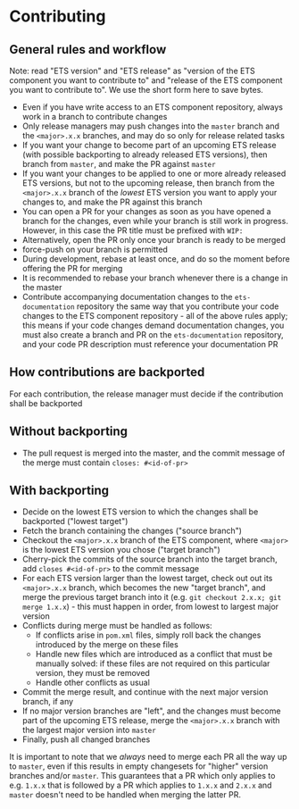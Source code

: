 # Contributing

## General rules and workflow

Note: read "ETS version" and "ETS release" as "version of the ETS component you want to contribute to" and "release of the ETS component you want to contribute to". We use the short form here to save bytes.

- Even if you have write access to an ETS component repository, always work in a branch to contribute changes
- Only release managers may push changes into the `master` branch and the `<major>.x.x` branches, and may do so only for release related tasks
- If you want your change to become part of an upcoming ETS release (with possible backporting to already released ETS versions), then branch from `master`, and make the PR against `master`
- If you want your changes to be applied to one or more already released ETS versions, but not to the upcoming release, then branch from the `<major>.x.x` branch of the *lowest* ETS version you want to apply your changes to, and make the PR against this branch
- You can open a PR for your changes as soon as you have opened a branch for the changes, even while your branch is still work in progress. However, in this case the PR title must be prefixed with `WIP: `
- Alternatively, open the PR only once your branch is ready to be merged
- force-push on your branch is permitted
- During development, rebase at least once, and do so the moment before offering the PR for merging
- It is recommended to rebase your branch whenever there is a change in the master
- Contribute accompanying documentation changes to the `ets-documentation` repository the same way that you contribute your code changes to the ETS component repository - all of the above rules apply; this means if your code changes demand documentation changes, you must also create a branch and PR on the `ets-documentation` repository, and your code PR description must reference your documentation PR


## How contributions are backported

For each contribution, the release manager must decide if the contribution shall be backported


## Without backporting

- The pull request is merged into the master, and the commit message of the merge must contain `closes: #<id-of-pr>`


## With backporting

- Decide on the lowest ETS version to which the changes shall be backported ("lowest target")
- Fetch the branch containing the changes ("source branch")
- Checkout the `<major>.x.x` branch of the ETS component, where `<major>` is the lowest ETS version you chose ("target branch")
- Cherry-pick the commits of the source branch into the target branch, add `closes #<id-of-pr>` to the commit message
- For each ETS version larger than the lowest target, check out out its `<major>.x.x` branch, which becomes the new "target branch", and merge the previous target branch into it (e.g. `git checkout 2.x.x; git merge 1.x.x`) - this must happen in order, from lowest to largest major version
- Conflicts during merge must be handled as follows:
  - If conflicts arise in `pom.xml` files, simply roll back the changes introduced by the merge on these files
  - Handle new files which are introduced as a conflict that must be manually solved: if these files are not required on this particular version, they must be removed
  - Handle other conflicts as usual
- Commit the merge result, and continue with the next major version branch, if any
- If no major version branches are "left", and the changes must become part of the upcoming ETS release, merge the `<major>.x.x` branch with the largest major version into `master`
- Finally, push all changed branches

It is important to note that we *always* need to merge each PR all the way up to `master`, even if this results in empty changesets for "higher" version branches and/or `master`. This guarantees that a PR which only applies to e.g. `1.x.x` that is followed by a PR which applies to `1.x.x` and `2.x.x` and `master` doesn't need to be handled when merging the latter PR.
